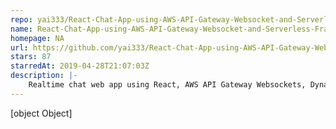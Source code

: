 ```yaml
---
repo: yai333/React-Chat-App-using-AWS-API-Gateway-Websocket-and-Serverless-Framework
name: React-Chat-App-using-AWS-API-Gateway-Websocket-and-Serverless-Framework
homepage: NA
url: https://github.com/yai333/React-Chat-App-using-AWS-API-Gateway-Websocket-and-Serverless-Framework
stars: 87
starredAt: 2019-04-28T21:07:03Z
description: |-
    Realtime chat web app using React, AWS API Gateway Websockets, Dynamodb and custom Cognito authorizer.
---
```


[object Object]
